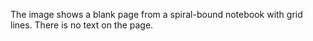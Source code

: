 The image shows a blank page from a spiral-bound notebook with grid lines. There is no text on the page.